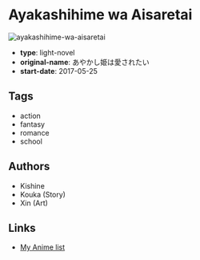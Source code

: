 # Ayakashihime wa Aisaretai

![ayakashihime-wa-aisaretai](https://cdn.myanimelist.net/images/manga/1/198109.jpg)

-   **type**: light-novel
-   **original-name**: あやかし姫は愛されたい
-   **start-date**: 2017-05-25

## Tags

-   action
-   fantasy
-   romance
-   school

## Authors

-   Kishine
-   Kouka (Story)
-   Xin (Art)

## Links

-   [My Anime list](https://myanimelist.net/manga/106881/Ayakashihime_wa_Aisaretai)
